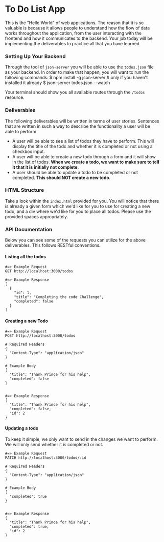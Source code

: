 # To Do List App

This is the "Hello World" of web applications. The reason that it is so 
valuable is because it allows people to understand how the flow of data
works throughout the application, from the user interacting with the frontend
and how it communicates to the backend. Your job today will be implementing
the deliverables to practice all that you have learned.

### Setting Up Your Backend
Through the tool of `json-server` you will be able to use the `todos.json` 
file as your backend. In order to make that happen, you will want to run
the following commands:
    $ npm install -g json-server # only if you haven't installed it already
    $ json-server todos.json --watch

Your terminal should show you all available routes through the `/todos` resource.

### Deliverables
The following deliverables will be written in terms of user stories. Sentences that are
written in such a way to describe the functionality a user will be able to perform.

- A user will be able to see a list of todos they have to perform. This will display
the title of the todo and whether it is completed or not using a checkbox input.
- A user will be able to create a new todo through a form and it will show in the list
of todos. **When we create a todo, we want to make sure to tell it that it is initially
not complete.**
- A user should be able to update a todo to be completed or not completed. 
**This should NOT create a new todo.**


### HTML Structure
Take a look within the `index.html` provided for you. You will notice that there is already
a given form which we'd like for you to use for creating a new todo, and a div where we'd like
for you to place all todos. Please use the provided spaces appropriately.

### API Documentation
Below you can see some of the requests you can utilize for the above deliverables. This follows
RESTful conventions.

#### Listing all the todos

```
#=> Example Request
GET http://localhost:3000/todos

#=> Example Response
[
  {
    "id": 1,
    "title": "Completing the code Challenge",
    "completed": false
  }
]
```

#### Creating a new Todo

```
#=> Example Request
POST http://localhost:3000/todos

# Required Headers 
{
  "Content-Type": "application/json"
}

# Example Body
{
  "title": "Thank Prince for his help",
  "completed": false
}


#=> Example Response
{
  "title": "Thank Prince for his help",
  "completed": false,
  "id": 2
}
```

#### Updating a todo
To keep it simple, we only want to send in the changes we want to perform.
We will only send whether it is completed or not.

```
#=> Example Request
PATCH http://localhost:3000/todos/:id

# Required Headers 
{
  "Content-Type": "application/json"
}

# Example Body
{
  "completed": true
}


#=> Example Response
{
  "title": "Thank Prince for his help",
  "completed": true,
  "id": 2
}
```